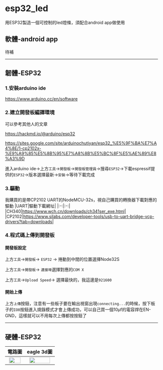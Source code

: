 # esp32_led
用ESP32製造一個可控制的led燈條，須配合android app做使用

## 軟體-android app

待補

---

## 韌體-ESP32

### 1.安裝arduino ide

https://www.arduino.cc/en/software

### 2.建立開發板編譯環境

可以參考其他人的文章

https://hackmd.io/@arduino/esp32

https://sites.google.com/site/arduinochutiyan/esp32_%E5%9F%BA%E7%A4%8E/1-cp2102x-%E9%A9%85%E5%8B%95%E7%A8%8B%E5%BC%8F%E5%AE%89%E8%A3%9D

進入arduino ide->上方`工具`->`開發板`->`開發板管理員`->搜尋`ESP32`->下載espressif提供的`ESP32`->版本選擇最新->`安裝`->等待下載完成

### 3.驅動
我購買的是帶CP2102 UART的NodeMCU-32s，視自己購買的轉換器下載對應的驅動
|UART|驅動下載網址|
|:-:|:-:|
|CH340|https://www.wch.cn/downloads/ch341ser_exe.html|
|CP2102|https://www.silabs.com/developer-tools/usb-to-uart-bridge-vcp-drivers?tab=downloads|

### 4.程式碼上傳到開發板

#### 開發板設定

上方`工具`->`開發板`-> `ESP32` -> 捲動到中間的位置選擇Node32S

上方`工具`->`開發板`-> `連接埠`選擇對應的`COM X`

上方`工具`->`Upload Speed`-> 選擇最快的，我這邊是`921600`

#### 開始上傳

上方`上傳`按鈕，注意有一些板子要在輸出視窗出現`connecting...`的時候，按下板子的`IO0`按鈕進入燒錄模式才會上傳成功，可以自己買一個10µf的電容焊在EN-GND，這樣就可以不用每次上傳都按按鈕了

---

## 硬體-ESP32

|電路圖|eagle 3d圖|
|:-:|:-:|
|<img src="https://user-images.githubusercontent.com/24865458/209184921-fefda4e8-f83a-4ead-a8e7-ffb5af8c9ecd.png" width="90%">|<img src="https://user-images.githubusercontent.com/24865458/209185310-f2b804c0-40cb-456e-8bad-e8ba2a46cf84.png" width="90%">|
